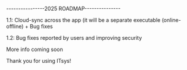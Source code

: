 ----------------2025 ROADMAP---------------

1.1: Cloud-sync across the app (it will be a separate executable (online-offline) + Bug fixes

1.2: Bug fixes reported by users and improving security


More info coming soon



Thank you for using ITsys!

